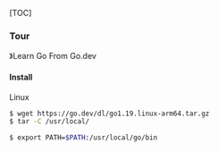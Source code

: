 [TOC]

### Tour

》Learn Go From Go.dev

#### Install

Linux

~~~bash
$ wget https://go.dev/dl/go1.19.linux-arm64.tar.gz
$ tar -C /usr/local/

$ export PATH=$PATH:/usr/local/go/bin
~~~


